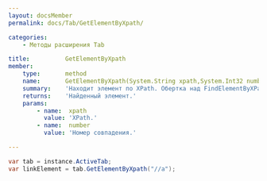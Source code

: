 ```yaml
---
layout: docsMember
permalink: docs/Tab/GetElementByXpath/

categories:
    - Методы расширения Tab

title:          GetElementByXpath
member:
    type:       method
    name:       GetElementByXpath(System.String xpath,System.Int32 number)
    summary:    'Находит элемент по XPath. Обертка над FindElementByXPath.'
    returns:    'Найденный элемент.'
    params:
        - name:  xpath
          value: 'XPath.'
        - name:  number
          value: 'Номер совпадения.'

---
```


```csharp
var tab = instance.ActiveTab;
var linkElement = tab.GetElementByXpath("//a");
```